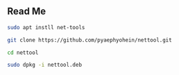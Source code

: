 ## Read Me

```bash
sudo apt instll net-tools
```
```bash
git clone https://github.com/pyaephyohein/nettool.git 
```
```bash
cd nettool
```
```bash
sudo dpkg -i nettool.deb 
```
